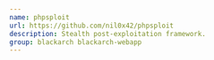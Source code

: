 ```yaml
---
name: phpsploit
url: https://github.com/nil0x42/phpsploit
description: Stealth post-exploitation framework.
group: blackarch blackarch-webapp
---
```


